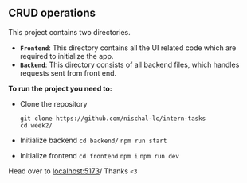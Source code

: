 ## **CRUD operations**
This project contains two directories. 

 - **`Frontend`**: 
	 This  directory contains all the UI related code which are required to initialize the app.
 - **`Backend`**: 
	This directory consists of all backend files, which handles requests sent from front end. 

**To run the project you need to:**

 - Clone the repository
 
 

       git clone https://github.com/nischal-lc/intern-tasks
       cd week2/
    
    

 - Initialize backend
 `cd backend/`
`npm run start`

- Initialize frontend
    `cd frontend`
    `npm i`
    `npm run dev`

Head over to [localhost:5173](localhost:5173)/
Thanks `<3`
